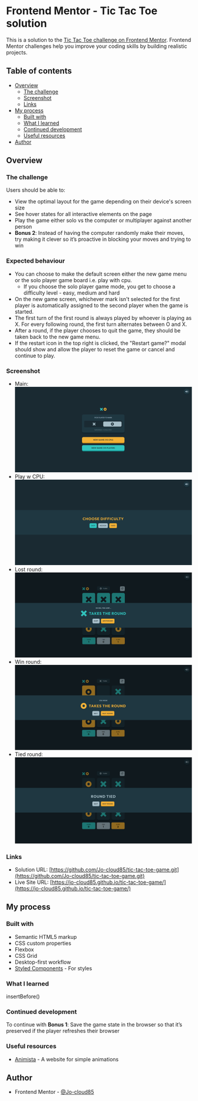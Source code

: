 # Frontend Mentor - Tic Tac Toe solution

This is a solution to the [Tic Tac Toe challenge on Frontend Mentor](https://www.frontendmentor.io/challenges/tic-tac-toe-game-Re7ZF_E2v). Frontend Mentor challenges help you improve your coding skills by building realistic projects. 

## Table of contents

- [Overview](#overview)
  - [The challenge](#the-challenge)
  - [Screenshot](#screenshot)
  - [Links](#links)
- [My process](#my-process)
  - [Built with](#built-with)
  - [What I learned](#what-i-learned)
  - [Continued development](#continued-development)
  - [Useful resources](#useful-resources)
- [Author](#author)


## Overview

### The challenge

Users should be able to:

- View the optimal layout for the game depending on their device's screen size
- See hover states for all interactive elements on the page
- Play the game either solo vs the computer or multiplayer against another person
- **Bonus 2**: Instead of having the computer randomly make their moves, try making it clever so it’s proactive in blocking your moves and trying to win

### Expected behaviour

- You can choose to make the default screen either the new game menu or the solo player game board i.e. play with cpu. 
  - If you choose the solo player game mode, you get to choose a difficulty level - easy, medium and hard
- On the new game screen, whichever mark isn't selected for the first player is automatically assigned to the second player when the game is started.
- The first turn of the first round is always played by whoever is playing as X. For every following round, the first turn alternates between O and X.
- After a round, if the player chooses to quit the game, they should be taken back to the new game menu.
- If the restart icon in the top right is clicked, the "Restart game?" modal should show and allow the player to reset the game or cancel and continue to play.

### Screenshot

- Main: ![./public/screenshots/main.png](./public/screenshots/main.png)
- Play w CPU: ![./public/screenshots/play-w-cpu.png](./public/screenshots/play-w-cpu.png)
- Lost round: ![./public/screenshots/lost-round.png](./public/screenshots/lost-round.png)
- Win round: ![./public/screenshots/win-round.png](./public/screenshots/win-round.png)
- Tied round: ![./public/screenshots/tied-round.png](./public/screenshots/tied-round.png)

### Links

- Solution URL: [https://github.com/Jo-cloud85/tic-tac-toe-game.git](https://github.com/Jo-cloud85/tic-tac-toe-game.git)
- Live Site URL: [https://jo-cloud85.github.io/tic-tac-toe-game/](https://jo-cloud85.github.io/tic-tac-toe-game/)

## My process

### Built with

- Semantic HTML5 markup
- CSS custom properties
- Flexbox
- CSS Grid
- Desktop-first workflow
- [Styled Components](https://styled-components.com/) - For styles

### What I learned

insertBefore()

### Continued development

To continue with **Bonus 1**: Save the game state in the browser so that it’s preserved if the player refreshes their browser

### Useful resources

- [Animista](https://animista.net/play/entrances/bounce-in/bounce-in-left) - A website for simple animations

## Author

- Frontend Mentor - [@Jo-cloud85](https://www.frontendmentor.io/profile/Jo-cloud85)
